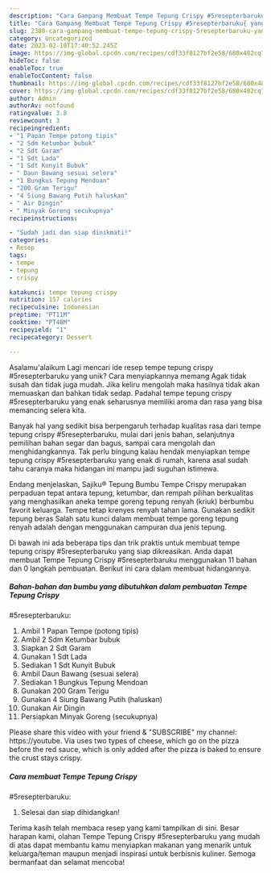 ```yaml
---
description: "Cara Gampang Membuat Tempe Tepung Crispy #5resepterbaruku{ yang Enak Banget"
title: "Cara Gampang Membuat Tempe Tepung Crispy #5resepterbaruku{ yang Enak Banget"
slug: 2380-cara-gampang-membuat-tempe-tepung-crispy-5resepterbaruku-yang-enak-banget
category: Uncategorized
date: 2023-02-10T17:40:52.245Z
image: https://img-global.cpcdn.com/recipes/cdf33f8127bf2e58/680x482cq70/tempe-tepung-crispy-5resepterbaruku-foto-resep-utama.jpg
hideToc: false
enableToc: true
enableTocContent: false
thumbnail: https://img-global.cpcdn.com/recipes/cdf33f8127bf2e58/680x482cq70/tempe-tepung-crispy-5resepterbaruku-foto-resep-utama.jpg
cover: https://img-global.cpcdn.com/recipes/cdf33f8127bf2e58/680x482cq70/tempe-tepung-crispy-5resepterbaruku-foto-resep-utama.jpg
author: Admin
authorAv: notfound
ratingvalue: 3.8
reviewcount: 3
recipeingredient:
- "1 Papan Tempe potong tipis"
- "2 Sdm Ketumbar bubuk"
- "2 Sdt Garam"
- "1 Sdt Lada"
- "1 Sdt Kunyit Bubuk"
- " Daun Bawang sesuai selera"
- "1 Bungkus Tepung Mendoan"
- "200 Gram Terigu"
- "4 Siung Bawang Putih haluskan"
- " Air Dingin"
- " Minyak Goreng secukupnya"
recipeinstructions:

- "Sudah jadi dan siap dinikmati!"
categories:
- Resep
tags:
- tempe
- tepung
- crispy

katakunci: tempe tepung crispy 
nutrition: 157 calories
recipecuisine: Indonesian
preptime: "PT11M"
cooktime: "PT48M"
recipeyield: "1"
recipecategory: Dessert

---
```



Asalamu'alaikum Lagi mencari ide resep tempe tepung crispy
#5resepterbaruku yang unik? Cara menyiapkannya memang Agak tidak susah dan tidak juga mudah. Jika keliru mengolah maka hasilnya tidak akan memuaskan dan bahkan tidak sedap. Padahal tempe tepung crispy
#5resepterbaruku yang enak seharusnya memiliki aroma dan rasa yang bisa memancing selera kita.


Banyak hal yang sedikit bisa berpengaruh terhadap kualitas rasa dari tempe tepung crispy
#5resepterbaruku, mulai dari jenis bahan, selanjutnya pemilihan bahan segar dan bagus, sampai cara mengolah dan menghidangkannya. Tak perlu bingung kalau hendak menyiapkan tempe tepung crispy
#5resepterbaruku yang enak di rumah, karena asal sudah tahu caranya maka hidangan ini mampu jadi suguhan istimewa.

Endang menjelaskan, Sajiku® Tepung Bumbu Tempe Crispy merupakan perpaduan tepat antara tepung, ketumbar, dan rempah pilihan berkualitas yang menghasilkan aneka tempe goreng tepung renyah (kriuk) berbumbu favorit keluarga. Tempe tetap krenyes renyah tahan lama. Gunakan sedikit tepung beras Salah satu kunci dalam membuat tempe goreng tepung renyah adalah dengan menggunakan campuran dua jenis tepung.


Di bawah ini ada beberapa tips dan trik praktis untuk membuat tempe tepung crispy
#5resepterbaruku yang siap dikreasikan. Anda dapat membuat Tempe Tepung Crispy
#5resepterbaruku menggunakan 11 bahan dan 0 langkah pembuatan. Berikut ini cara dalam membuat hidangannya.

<!--inarticleads1-->

##### Bahan-bahan dan bumbu yang dibutuhkan dalam pembuatan Tempe Tepung Crispy
#5resepterbaruku:

1. Ambil 1 Papan Tempe (potong tipis)
1. Ambil 2 Sdm Ketumbar bubuk
1. Siapkan 2 Sdt Garam
1. Gunakan 1 Sdt Lada
1. Sediakan 1 Sdt Kunyit Bubuk
1. Ambil  Daun Bawang (sesuai selera)
1. Sediakan 1 Bungkus Tepung Mendoan
1. Gunakan 200 Gram Terigu
1. Gunakan 4 Siung Bawang Putih (haluskan)
1. Gunakan  Air Dingin
1. Persiapkan  Minyak Goreng (secukupnya)


Please share this video with your friend &amp; &#34;SUBSCRIBE&#34; my channel: https://youtube. Via uses two types of cheese, which go on the pizza before the red sauce, which is only added after the pizza is baked to ensure the crust stays crispy. 

<!--inarticleads2-->

##### Cara membuat Tempe Tepung Crispy
#5resepterbaruku:


1. Selesai dan siap dihidangkan!



Terima kasih telah membaca resep yang kami tampilkan di sini. Besar harapan kami, olahan Tempe Tepung Crispy
#5resepterbaruku yang mudah di atas dapat membantu kamu menyiapkan makanan yang menarik untuk keluarga/teman maupun menjadi inspirasi untuk berbisnis kuliner. Semoga bermanfaat dan selamat mencoba!
